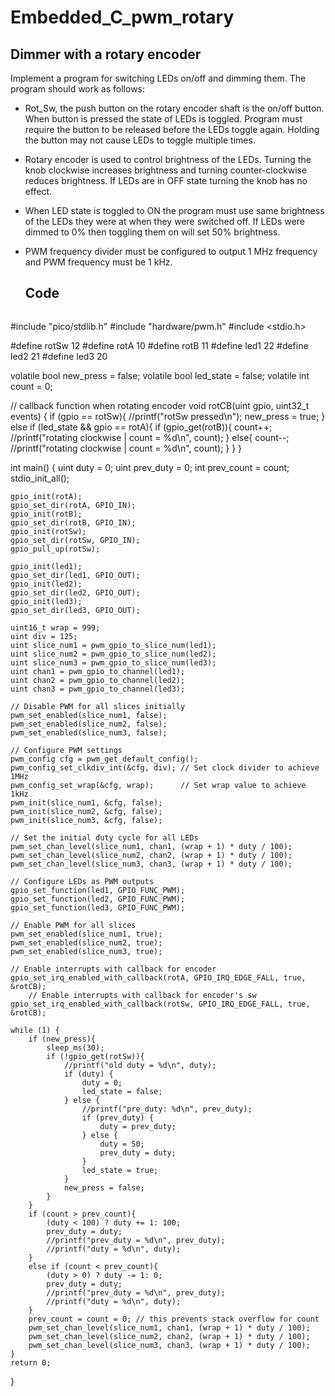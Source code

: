 # Embedded_C_pwm_rotary
## Dimmer with a rotary encoder
Implement a program for switching LEDs on/off and dimming them. The program should work as follows:
- Rot_Sw, the push button on the rotary encoder shaft is the on/off button. When button is pressed the state of LEDs is toggled. Program must require the button to be released before the LEDs toggle again. Holding the button may not cause LEDs to toggle multiple times.
- Rotary encoder is used to control brightness of the LEDs. Turning the knob clockwise increases brightness and turning counter-clockwise reduces brightness. If LEDs are in OFF state turning the knob has no effect.
- When LED state is toggled to ON the program must use same brightness of the LEDs they were at when they were switched off. If LEDs were dimmed to 0% then toggling them on will set 50% brightness.
- PWM frequency divider must be configured to output 1 MHz frequency and PWM frequency must be 1 kHz.

  ## Code
  ```c
#include "pico/stdlib.h"
#include "hardware/pwm.h"
#include <stdio.h>

#define rotSw 12
#define rotA 10
#define rotB 11
#define led1 22
#define led2 21
#define led3 20

volatile bool new_press = false;
volatile bool led_state = false;
volatile int count = 0;

// callback function when rotating encoder
void rotCB(uint gpio, uint32_t events) {
    if (gpio == rotSw){
        //printf("rotSw pressed\n");
        new_press = true;
    }
    else if (led_state && gpio == rotA){
        if (gpio_get(rotB)){
            count++;
            //printf("rotating clockwise | count = %d\n", count);
        }
        else{
            count--;
            //printf("rotating clockwise | count = %d\n", count);
        }
    }
}

int main() {
    uint duty = 0;
    uint prev_duty = 0;
    int prev_count = count;
    stdio_init_all();

    gpio_init(rotA);
    gpio_set_dir(rotA, GPIO_IN);
    gpio_init(rotB);
    gpio_set_dir(rotB, GPIO_IN);
    gpio_init(rotSw);
    gpio_set_dir(rotSw, GPIO_IN);
    gpio_pull_up(rotSw);

    gpio_init(led1);
    gpio_set_dir(led1, GPIO_OUT);
    gpio_init(led2);
    gpio_set_dir(led2, GPIO_OUT);
    gpio_init(led3);
    gpio_set_dir(led3, GPIO_OUT);

    uint16_t wrap = 999;
    uint div = 125;
    uint slice_num1 = pwm_gpio_to_slice_num(led1);
    uint slice_num2 = pwm_gpio_to_slice_num(led2);
    uint slice_num3 = pwm_gpio_to_slice_num(led3);
    uint chan1 = pwm_gpio_to_channel(led1);
    uint chan2 = pwm_gpio_to_channel(led2);
    uint chan3 = pwm_gpio_to_channel(led3);

    // Disable PWM for all slices initially
    pwm_set_enabled(slice_num1, false);
    pwm_set_enabled(slice_num2, false);
    pwm_set_enabled(slice_num3, false);

    // Configure PWM settings
    pwm_config cfg = pwm_get_default_config();
    pwm_config_set_clkdiv_int(&cfg, div); // Set clock divider to achieve 1MHz
    pwm_config_set_wrap(&cfg, wrap);      // Set wrap value to achieve 1kHz
    pwm_init(slice_num1, &cfg, false);
    pwm_init(slice_num2, &cfg, false);
    pwm_init(slice_num3, &cfg, false);

    // Set the initial duty cycle for all LEDs
    pwm_set_chan_level(slice_num1, chan1, (wrap + 1) * duty / 100);
    pwm_set_chan_level(slice_num2, chan2, (wrap + 1) * duty / 100);
    pwm_set_chan_level(slice_num3, chan3, (wrap + 1) * duty / 100);

    // Configure LEDs as PWM outputs
    gpio_set_function(led1, GPIO_FUNC_PWM);
    gpio_set_function(led2, GPIO_FUNC_PWM);
    gpio_set_function(led3, GPIO_FUNC_PWM);

    // Enable PWM for all slices
    pwm_set_enabled(slice_num1, true);
    pwm_set_enabled(slice_num2, true);
    pwm_set_enabled(slice_num3, true);

    // Enable interrupts with callback for encoder
    gpio_set_irq_enabled_with_callback(rotA, GPIO_IRQ_EDGE_FALL, true, &rotCB);
        // Enable interrupts with callback for encoder's sw
    gpio_set_irq_enabled_with_callback(rotSw, GPIO_IRQ_EDGE_FALL, true, &rotCB);

    while (1) {
        if (new_press){
            sleep_ms(30);
            if (!gpio_get(rotSw)){
                //printf("old duty = %d\n", duty);
                if (duty) {
                    duty = 0;
                    led_state = false;
                } else {
                    //printf("pre_duty: %d\n", prev_duty);
                    if (prev_duty) {
                        duty = prev_duty;
                    } else {
                        duty = 50;
                        prev_duty = duty;
                    }
                    led_state = true;
                }
                new_press = false;
            }
        }
        if (count > prev_count){
            (duty < 100) ? duty += 1: 100;
            prev_duty = duty;
            //printf("prev_duty = %d\n", prev_duty);
            //printf("duty = %d\n", duty);
        }
        else if (count < prev_count){
            (duty > 0) ? duty -= 1: 0;
            prev_duty = duty;
            //printf("prev_duty = %d\n", prev_duty);
            //printf("duty = %d\n", duty);
        }
        prev_count = count = 0; // this prevents stack overflow for count
        pwm_set_chan_level(slice_num1, chan1, (wrap + 1) * duty / 100);
        pwm_set_chan_level(slice_num2, chan2, (wrap + 1) * duty / 100);
        pwm_set_chan_level(slice_num3, chan3, (wrap + 1) * duty / 100);
    }
    return 0;
}
  ```
